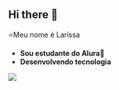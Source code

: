 ## Hi there 👋


⭐Meu nome é Larissa

- **Sou estudante do Alura**💚
- **Desenvolvendo tecnologia**
  


![](https://media.tenor.com/DxBDV-F6CSoAAAAM/kim-kardashian-money.gif)
